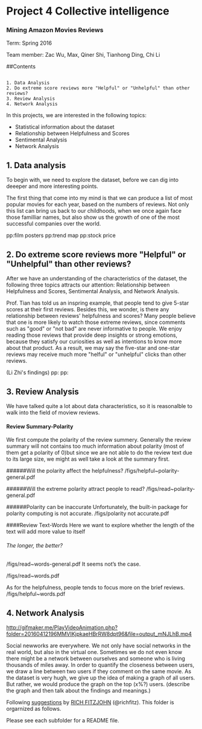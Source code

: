 # Project 4 Collective intelligence
### Mining Amazon Movies Reviews

Term: Spring 2016

Team member: Zac Wu, Max, Qiner Shi, Tianhong Ding, Chi Li


##Contents

```

1. Data Analysis
2. Do extreme score reviews more "Helpful" or "Unhelpful" than other reviews?
3. Review Analysis
4. Network Analysis

```



In this projects, we are interested in the following topics:

- Statistical information about the dataset
- Relationship between Helpfulness and Scores
- Sentimental Analysis
- Network Analysis



## 1. Data analysis

To begin with, we need to explore the dataset, before we can dig into deeeper and more interesting points.

The first thing that come into my mind is that we can produce a list of most popular movies for each year, based on the numbers of reviews. Not only this list can bring us back to our childhoods, when we once again face those familliar names, but also show us the growth of one of the most successful companies over the world. 


pp:film posters
pp:trend map
pp:stock price


## 2.  Do extreme score reviews more "Helpful" or "Unhelpful" than other reviews?


After we have an understanding of the characteristics of the dataset, the following three topics attracts our attention: Relationship between Helpfulness and Scores, Sentimental Analysis, and Network Analysis. 

Prof. Tian has told us an inspring example, that people tend to give 5-star scores at their first reviews. Besides this, we wonder, is there any relationship between reviews' helpfulness and scores? Many people believe that one is more likely to watch those extreme reviews, since comments such as "good" or "not bad" are never informative to people. We enjoy reading those reviews that provide deep insights or strong emotions, because they satisfy our curiosities as well as intentions to know more about that product. As a result, we may say the five-star and one-star reviews may receive much more "helful" or "unhelpful" clicks than other reviews.

(Li Zhi's findings)
pp:
pp:


## 3. Review Analysis


We have talked quite a lot about data characteristics, so it is reasonalble to walk into the field of moview reviews.
#### Review Summary-Polarity
We first compute the polarity of the review summery. Generally the review summary will not contains too much information about polarity (most of them get a polarity of 0)but since we are not able to do the review text due to its large size, we might as well take a look at the summary first. 

######Will the polarity affect the helpfulness?
/figs/helpful~polarity-general.pdf

######Will the extreme polarity attract people to read?
/figs/read~polarity-general.pdf

######Polarity can be inaccurate
Unfortunately, the built-in package for polarity computing is not accurate.
/figs/polarity not accurate.pdf

####Review Text-Words
Here we want to explore whether the length of the text will add more value to itself

###### The longer, the better?

/figs/read~words-general.pdf
It seems not’s the case.

/figs/read~words.pdf

As for the helpfulness, people tends to focus more on the brief reviews.
/figs/helpful~words.pdf



## 4. Network Analysis

http://gifmaker.me/PlayVideoAnimation.php?folder=20160412196MMVIKjpkaeHBrRW8dpt96&file=output_mNJLhB.mp4

Social newworks are everywhere. We not only have social networks in the real world, but also in the virtual one. Sometimes we do not even know there might be a network between ourselves and someone who is living thousands of miles away. In order to quantify the closeness between users, we draw a line between two users if they comment on the same movie. As the dataset is very hugh, we give up the idea of making a graph of all users. But rather, we would produce the graph on the top (x%?) users. (describe the graph and then talk about the findings and meanings.)




Following [suggestions](http://nicercode.github.io/blog/2013-04-05-projects/) by [RICH FITZJOHN](http://nicercode.github.io/about/#Team) (@richfitz). This folder is orgarnized as follows.



Please see each subfolder for a README file.

